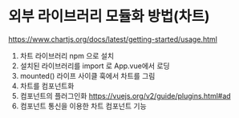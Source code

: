 # 외부 라이브러리 모듈화 방법(차트)

https://www.chartjs.org/docs/latest/getting-started/usage.html

1. 차트 라이브러리 npm 으로 설치
2. 설치된 라이브러리를 import 로 App.vue에서 로딩
3. mounted() 라이프 사이클 훅에서 차트를 그림
4. 차트를 컴포넌트화
5. 컴포넌트의 플러그인화
   https://vuejs.org/v2/guide/plugins.html#ad
6. 컴포넌트 통신을 이용한 차트 컴포넌트 기능
